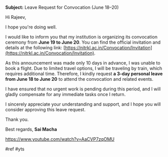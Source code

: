 
**Subject:** Leave Request for Convocation (June 18–20)

Hi Rajeev,

I hope you're doing well.

I would like to inform you that my institution is organizing its convocation ceremony from **June 19 to June 20**. You can find the official invitation and details at the following link: [https://nitrkl.ac.in/Convocation/Invitation](https://nitrkl.ac.in/Convocation/Invitation).

As this announcement was made only 10 days in advance, I was unable to book a flight. Due to limited travel options, I will be traveling by train, which requires additional time. Therefore, I kindly request **a 3-day personal leave from June 18 to June 20** to attend the convocation and related events.

I have ensured that no urgent work is pending during this period, and I will gladly compensate for any immediate tasks once I return.

I sincerely appreciate your understanding and support, and I hope you will consider approving this leave request.

Thank you.

Best regards,
**Sai Macha**


https://www.youtube.com/watch?v=AaCVP7zqOMU

#ref #yts
